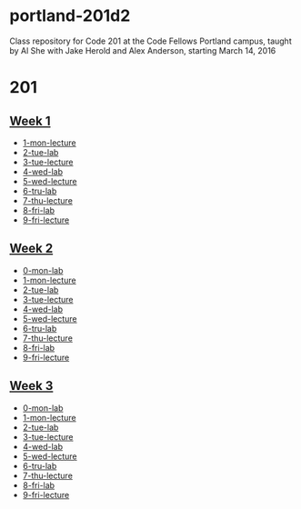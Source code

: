 # portland-201d2
Class repository for Code 201 at the Code Fellows Portland campus, taught by Al She with Jake Herold and Alex Anderson, starting March 14, 2016

201
===

## [Week 1](/week-1)
 * [1-mon-lecture](/week-1/1-mon-lecture)
 * [2-tue-lab](/week-1/2-tue-lab)
 * [3-tue-lecture](/week-1/3-tue-lecture)
 * [4-wed-lab](/week-1/4-wed-lab)
 * [5-wed-lecture](/week-1/5-wed-lecture)
 * [6-tru-lab](/week-1/6-tru-lab)
 * [7-thu-lecture](/week-1/7-thu-lecture)
 * [8-fri-lab](/week-1/8-fri-lab)
 * [9-fri-lecture](/week-1/9-fri-lecture)

## [Week 2](/week-2)
 * [0-mon-lab](/week-2/0-mon-lab)
 * [1-mon-lecture](/week-2/1-mon-lecture)
 * [2-tue-lab](/week-2/2-tue-lab)
 * [3-tue-lecture](/week-2/3-tue-lecture)
 * [4-wed-lab](/week-2/4-wed-lab)
 * [5-wed-lecture](/week-2/5-wed-lecture)
 * [6-tru-lab](/week-2/6-tru-lab)
 * [7-thu-lecture](/week-2/7-thu-lecture)
 * [8-fri-lab](/week-2/8-fri-lab)
 * [9-fri-lecture](/week-2/9-fri-lecture)

## [Week 3](/week-3)
 * [0-mon-lab](/week-3/0-mon-lab)
 * [1-mon-lecture](/week-3/1-mon-lecture)
 * [2-tue-lab](/week-3/2-tue-lab)
 * [3-tue-lecture](/week-3/3-tue-lecture)
 * [4-wed-lab](/week-3/4-wed-lab)
 * [5-wed-lecture](/week-3/5-wed-lecture)
 * [6-tru-lab](/week-3/6-tru-lab)
 * [7-thu-lecture](/week-3/7-thu-lecture)
 * [8-fri-lab](/week-3/8-fri-lab)
 * [9-fri-lecture](/week-3/9-fri-lecture)
